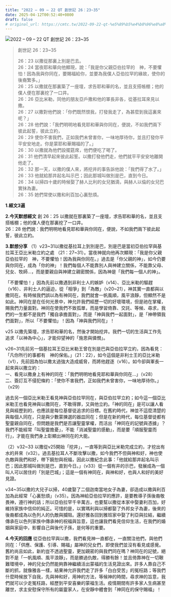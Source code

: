 ```yaml
---
title: "2022 – 09 – 22 QT 創世記 26：23~35"
date: 2025-04-12T00:52:40+0800
draft: false
# original_url: https://cmtc.tw/2022-09-22-qt-%e5%89%b5%e4%b8%96%e8%a8%98-26%ef%bc%9a2335
---
```


![2022 – 09 – 22 QT 創世記 26：23\~35](/images/qt.jpg  "2022 – 09 – 22 QT 創世記 26：23\~35")

> 創世記 26：23\~35
>
> 26：23 以撒從那裏上別是巴去。  
> 26：24 當夜耶和華向他顯現，說：「我是你父親亞伯拉罕的　神，不要懼怕！因為我與你同在，要賜福給你，並要為我僕人亞伯拉罕的緣故，使你的後裔繁多。」  
> 26：25 以撒就在那裏築了一座壇，求告耶和華的名，並且支搭帳棚；他的僕人便在那裏挖了一口井。  
> 26：26 亞比米勒，同他的朋友亞戶撒和他的軍長非各，從基拉耳來見以撒。  
> 26：27 以撒對他們說：「你們既然恨我，打發我走了，為甚麼到我這裏來呢？」  
> 26：28 他們說：「我們明明地看見耶和華與你同在，便說，不如我們兩下彼此起誓，彼此立約，  
> 26：29 使你不害我們，正如我們未曾害你，一味地厚待你，並且打發你平平安安地走。你是蒙耶和華賜福的了。」  
> 26：30 以撒就為他們設擺筵席，他們便吃了喝了。  
> 26：31 他們清早起來彼此起誓。以撒打發他們走，他們就平平安安地離開他走了。  
> 26：32 那一天，以撒的僕人來，將挖井的事告訴他說：「我們得了水了。」  
> 26：33 他就給那井起名叫示巴；因此那城叫做別是巴，直到今日。  
> 26：34 以掃四十歲的時候娶了赫人比利的女兒猶滴，與赫人以倫的女兒巴實抹為妻。  
> 26：35 她們常使以撒和利百加心裏愁煩。

**1.經文3遍**

**2.今天默想經文**
創 26：25 以撒就在那裏築了一座壇，求告耶和華的名，並且支搭帳棚；他的僕人便在那裏挖了一口井。  
26：28 他們說：我們明明地看見耶和華與你同在，便說，不如我們兩下彼此起誓，彼此立約。

**3.默想分享**
（1）v23\~31以撒從基拉耳上到別是巴，別是巴是當初亞伯拉罕與基拉耳王亞比米勒立約之處 （21：27\~31）。當夜神就向他再次顯現：「我是你父親亞伯拉罕的　神，不要懼怕！因為我與你同在。」過去是「你父親的神」，如今仍要與你同在，成為「你的神」！我們每個人不能靠別人與神建立關係，不能靠父母、兒女、牧師…，而是要親自與神建立親密關係，因為神是「我們每一個人的神」。

「不要懼怕！」因為先前以撒遇到非利士人的嫉妒（v14）、亞比米勒的驅趕（v16）、非利士人的逼迫，從「相爭」到「為敵」（v20\~21），神其實一直都與以撒同在。有時候我們誤以為有神同在，我們就會一帆風順，風平浪靜，但顯然不是如此。神同在是在任何光景中，神允許我們經歷一切的好壞環境，但是祂在掌權，賜我們力量面對。神同在使我們不致孤單，而是學習倚靠、交託、等候、尋求，我們的一生都不是我們「獨自承擔面對」，而是「神與我們一起面對」，是「神帶領我們面對」，所以「不要懼怕」！因為「神與我們同在」！

v25 以撒先築壇，求告耶和華的名，然後才開始挖井。我們一切的生活與工作先追求「以神為中心」，才能仰望神的「施恩與憐憫」。

v26\~31先前另一個基拉耳王亞比米勒王曾在別是巴與亞伯拉罕立約，因為看見：「凡你所行的事都有　神的保佑。」（21：22），如今這個是非利士王的亞比米勒（v1），先前因為怕以撒太過強大造成威脅，而將他趕逐（v16）。如今卻與軍長一起來與以撒立約：  
一、看見以撒身上有神的同在：「我們明明地看見耶和華與你同在…」（v28）  
二、簽訂互不侵犯條約：「使你不害我們，正如我們未曾害你，一味地厚待你。」（v29）

過去另一個亞比米勒王看見神與亞伯拉罕同在，與亞伯拉罕立約；如今這一個亞比米勒王也看見神與以撒同在，不敢得罪，又與他立約。「神的同在」是可以讓人看見與經歷到的，也應該是每位基督徒追求的目標。在舊約時代，神並不這麼清楚的與每個人同在，只是與少數蒙揀選的器皿同在；但是在新約時代，每位基督徒都有聖靈親自同在，但問題是我們是否讓聖靈掌權，而活出「神同在的記號與憑據」？我們不能經常「叫聖靈擔憂」，不能「消滅聖靈的感動」，而是要「順服聖靈而行」，才能在我們身上彰顯出神同在的大能。

（2）v32\~33 以撒從v25開始「挖井」，一直等到與亞比米勒完成立約，才挖出有水的井來（v32）。過去基拉耳人不斷攻擊以撒，如今我們不但與神和好，神也使仇敵與我們和好，帶下饒恕與祝福，因此以撒紀念此事：「他就給那井起名叫示巴；因此那城叫做別是巴，直到今日。」（v33）從一個有井的示巴，發展成為一個叫人可以居住的「別是巴城」；這是一個有神同在，與神和好，也與人和好的美好見證。

v34\~35以撒的大兒子以掃，40歲娶了二個迦南當地女子為妻，卻造成以撒與利百加為此經常「心裏愁煩」（v35）。因為神給亞伯拉罕的應許，是要教導子孫後裔敬畏神，遵行神的話；所以亞伯拉罕千辛萬古，也要幫以撒從本家中娶妻利百加，好維持家族中信仰的純正。可惜的是，以實瑪利與以掃都娶了外邦女子為妻，後來的後裔都成為以色列人的仇敵與攔阻。還好雅各回到雅班家中娶了利亞與拉結，繼續傳承在以色列家族中傳承神的祝福與旨意，這也讓我們看見信仰生活，在我們的婚姻與家庭中，影響自己與後代子孫，是何等的重要。

**4.今天的回應**
從亞伯拉罕與以撒，我們看見神一直都在，一直關注他們，與他們同在：「供應、保護、引導、賜福」屬神的兒女們，即使我們並沒有看見或感覺。舊約尚且如此，新約豈不透過聖靈，更加親密的與我們同在嗎？神同在的記號，絕對不是「一帆風順、風平浪靜」，而是勝過仇敵，得勝有餘！並且倚靠神在一切鞎難環境中，神的兒女仍然能夠靠神繼續活出蒙福的生活見證出來。許多人靠自己不斷的抓，就像雅各一樣，結果神允許我們走了許多「白白受苦」的冤枉路；等我們什麼時候放下自我，先與神和好，用神的方法，等候神的時間，尋求神的旨意，我們就可以少走冤枉路，經歷到平安喜樂的蒙福生活。疫情期間有許多家人生病甚至離世，求主安慰保守所有的屬靈家人，在安靜中體會到「神同在的保守賜福」！
